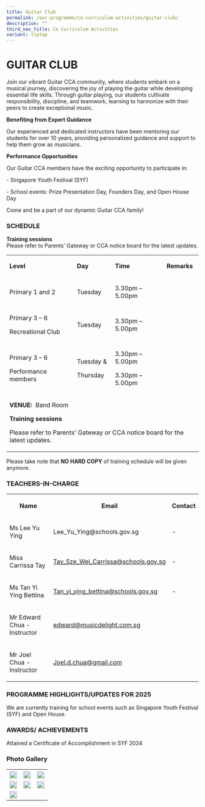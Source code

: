 ```yaml
---
title: Guitar Club
permalink: /our-programme/co-curriculum-activities/guitar-club/
description: ""
third_nav_title: Co Curriculum Activities
variant: tiptap
---
```

<h1><strong>GUITAR CLUB</strong></h1>
<p>Join our vibrant Guitar CCA community, where students embark on a musical
journey, discovering the joy of playing the guitar while developing essential
life skills. Through guitar playing, our students cultivate responsibility,
discipline, and teamwork, learning to harmonize with their peers to create
exceptional music.</p>
<p><strong>Benefiting from Expert Guidance</strong>
</p>
<p>Our experienced and dedicated instructors have been mentoring our students
for over 10 years, providing personalized guidance and support to help
them grow as musicians.</p>
<p><strong>Performance Opportunities</strong>
</p>
<p>Our Guitar CCA members have the exciting opportunity to participate in:</p>
<p>- Singapore Youth Festival (SYF)</p>
<p>- School events: Prize Presentation Day, Founders Day, and Open House
Day</p>
<p>Come and be a part of our dynamic Guitar CCA family!</p>
<h3>SCHEDULE&nbsp;</h3>
<p><strong>Training sessions</strong>
<br>Please refer to Parents’ Gateway or CCA notice board for the latest updates.</p>
<table style="minWidth: 100px">
<colgroup>
<col>
<col>
<col>
<col>
</colgroup>
<tbody>
<tr>
<td rowspan="1" colspan="1">
<p><strong>Level</strong>
</p>
</td>
<td rowspan="1" colspan="1">
<p><strong>Day</strong>
</p>
</td>
<td rowspan="1" colspan="1">
<p><strong>Time</strong>
</p>
</td>
<td rowspan="1" colspan="1">
<p><strong>Remarks</strong>
</p>
</td>
</tr>
<tr>
<td rowspan="1" colspan="1">
<p>Primary 1 and 2</p>
</td>
<td rowspan="1" colspan="1">
<p>Tuesday</p>
</td>
<td rowspan="1" colspan="1">
<p>3.30pm – 5.00pm</p>
</td>
<td rowspan="1" colspan="1">
<p>&nbsp;</p>
</td>
</tr>
<tr>
<td rowspan="1" colspan="1">
<p>Primary 3 – 6</p>
<p>Recreational Club</p>
</td>
<td rowspan="1" colspan="1">
<p>Tuesday</p>
</td>
<td rowspan="1" colspan="1">
<p>3.30pm – 5.00pm</p>
</td>
<td rowspan="1" colspan="1">
<p>&nbsp;</p>
</td>
</tr>
<tr>
<td rowspan="1" colspan="1">
<p>Primary 3 – 6</p>
<p>Performance members</p>
</td>
<td rowspan="1" colspan="1">
<p>Tuesday &amp;</p>
<p>Thursday</p>
</td>
<td rowspan="1" colspan="1">
<p>3.30pm – 5.00pm</p>
<p>3.30pm – 5.00pm</p>
</td>
<td rowspan="1" colspan="1">
<p>&nbsp;</p>
</td>
</tr>
<tr>
<td rowspan="1" colspan="4">
<p><strong>VENUE:&nbsp; </strong>Band Room</p>
<p><strong>Training sessions</strong>
</p>
<p>Please refer to Parents’ Gateway or CCA notice board for the latest updates.</p>
</td>
</tr>
</tbody>
</table>
<p>Please take note that&nbsp;<strong>NO HARD COPY</strong>&nbsp;of training
schedule will be given anymore.</p>
<h3>TEACHERS-IN-CHARGE</h3>
<table style="minWidth: 75px">
<colgroup>
<col>
<col>
<col>
</colgroup>
<tbody>
<tr>
<th rowspan="1" colspan="1">
<p>Name</p>
</th>
<th rowspan="1" colspan="1">
<p>Email</p>
</th>
<th rowspan="1" colspan="1">
<p>Contact</p>
</th>
</tr>
<tr>
<td rowspan="1" colspan="1">
<p>Ms Lee Yu Ying</p>
</td>
<td rowspan="1" colspan="1">
<p><a rel="noopener noreferrer nofollow" target="_blank">Lee_Yu_Ying@schools.gov.sg</a>
</p>
</td>
<td rowspan="1" colspan="1">
<p>-</p>
</td>
</tr>
<tr>
<td rowspan="1" colspan="1">
<p>Miss Carrissa Tay</p>
</td>
<td rowspan="1" colspan="1">
<p><a href="Tay_Sze_Wei_Carrissa@schools.gov.sg" rel="noopener noreferrer nofollow" target="_blank">Tay_Sze_Wei_Carrissa@schools.gov.sg</a>
</p>
</td>
<td rowspan="1" colspan="1">
<p>-</p>
</td>
</tr>
<tr>
<td rowspan="1" colspan="1">
<p>Ms Tan Yi Ying Bettina</p>
</td>
<td rowspan="1" colspan="1">
<p><a href="tan_yi_ying_bettina@schools.gov.sg" rel="noopener noreferrer nofollow" target="_blank">Tan_yi_ying_bettina@schools.gov.sg</a>
</p>
</td>
<td rowspan="1" colspan="1">
<p>-</p>
</td>
</tr>
<tr>
<td rowspan="1" colspan="1">
<p>Mr Edward Chua - Instructor</p>
</td>
<td rowspan="1" colspan="1">
<p><a href="edward@musicdelight.com.sg" rel="noopener noreferrer nofollow" target="_blank">edward@musicdelight.com.sg</a>
</p>
</td>
<td rowspan="1" colspan="1">
<p></p>
</td>
</tr>
<tr>
<td rowspan="1" colspan="1">
<p>Mr Joel Chua - Instructor</p>
</td>
<td rowspan="1" colspan="1">
<p><a href="Joel.d.chua@gmail.com" rel="noopener noreferrer nofollow" target="_blank">Joel.d.chua@gmail.com</a>
</p>
</td>
<td rowspan="1" colspan="1">
<p></p>
</td>
</tr>
</tbody>
</table>
<h3>PROGRAMME HIGHLIGHTS/UPDATES FOR 2025</h3>
<p>We are currently training for school events such as Singapore Youth Festival
(SYF) and Open House.</p>
<h3>AWARDS/ ACHIEVEMENTS</h3>
<p>Attained a Certificate of Accomplishment in SYF 2024</p>
<h3>Photo Gallery</h3>
<table style="minWidth: 75px">
<colgroup>
<col>
<col>
<col>
</colgroup>
<tbody>
<tr>
<th rowspan="1" colspan="1">
<div class="isomer-image-wrapper">
<img style="width: 100%" height="auto" width="100%" alt="" src="/images/CCA/Guitar%20Club/CNY%202023.jpg">
</div>
</th>
<th rowspan="1" colspan="1">
<div class="isomer-image-wrapper">
<img style="width: 100%" height="auto" width="100%" alt="" src="/images/CCA/Guitar%20Club/CNY%20Performance.jpg">
</div>
</th>
<th rowspan="1" colspan="1">
<div class="isomer-image-wrapper">
<img style="width: 100%" height="auto" width="100%" alt="" src="/images/CCA/Guitar%20Club/Mr%20Zhane%20my%20guitar%20teacher.jpg">
</div>
</th>
</tr>
<tr>
<td rowspan="1" colspan="1">
<div class="isomer-image-wrapper">
<img style="width: 100%" height="auto" width="100%" alt="" src="/images/CCA/Guitar%20Club/SYF%202021%20pose.jpeg">
</div>
</td>
<td rowspan="1" colspan="1">
<div class="isomer-image-wrapper">
<img style="width: 100%" height="auto" width="100%" alt="" src="/images/CCA/Guitar%20Club/SYF%202021.jpeg">
</div>
</td>
<td rowspan="1" colspan="1">
<div class="isomer-image-wrapper">
<img style="width: 100%" height="auto" width="100%" alt="" src="/images/CCA/Guitar%20Club/Together%20as%20One.jpg">
</div>
</td>
</tr>
<tr>
<td rowspan="1" colspan="1">
<div class="isomer-image-wrapper">
<img style="width: 100%" height="auto" width="100%" alt="" src="/images/CCA/Guitar%20Club/Wait%20Look%20Play.jpg">
</div>
</td>
<td rowspan="1" colspan="1">
<p></p>
</td>
<td rowspan="1" colspan="1">
<p></p>
</td>
</tr>
</tbody>
</table>
<p></p>